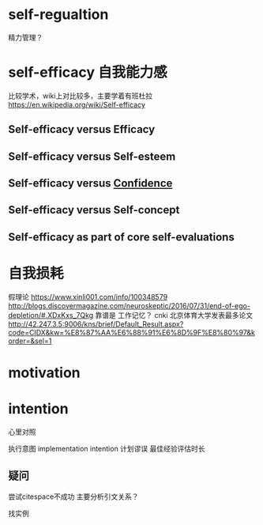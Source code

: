 # self-regualtion
精力管理？

# self-efficacy 自我能力感
比较学术，wiki上对比较多，主要学着有班杜拉 
https://en.wikipedia.org/wiki/Self-efficacy

## Self-efficacy versus Efficacy

## Self-efficacy versus Self-esteem

## Self-efficacy versus [Confidence](https://en.wikipedia.org/wiki/Confidence "Confidence")

## Self-efficacy versus Self-concept

## Self-efficacy as part of core self-evaluations


# 自我损耗 
假理论 https://www.xinli001.com/info/100348579
http://blogs.discovermagazine.com/neuroskeptic/2016/07/31/end-of-ego-depletion/#.XDxKxs_7Qkg
靠谱是 工作记忆？
cnki
北京体育大学发表最多论文 http://42.247.3.5:9006/kns/brief/Default_Result.aspx?code=CIDX&kw=%E8%87%AA%E6%88%91%E6%8D%9F%E8%80%97&korder=&sel=1

# motivation
# intention

心里对照

执行意图 implementation intention
计划谬误 最佳经验评估时长

## 疑问
尝试citespace不成功 主要分析引文关系？

找实例


